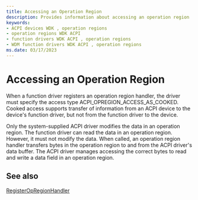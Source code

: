 ```yaml
---
title: Accessing an Operation Region
description: Provides information about accessing an operation region
keywords:
- ACPI devices WDK , operation regions
- operation regions WDK ACPI
- function drivers WDK ACPI , operation regions
- WDM function drivers WDK ACPI , operation regions
ms.date: 03/17/2023
---
```


# Accessing an Operation Region

When a function driver registers an operation region handler, the driver must specify the access type ACPI_OPREGION_ACCESS_AS_COOKED. Cooked access supports transfer of information from an ACPI device to the device's function driver, but not from the function driver to the device.

Only the system-supplied ACPI driver modifies the data in an operation region. The function driver can read the data in an operation region. However, it must not modify the data. When called, an operation region handler transfers bytes in the operation region to and from the ACPI driver's data buffer. The ACPI driver manages accessing the correct bytes to read and write a data field in an operation region.

## See also

[RegisterOpRegionHandler](/windows-hardware/drivers/ddi/oprghdlr/nf-oprghdlr-registeropregionhandler)
